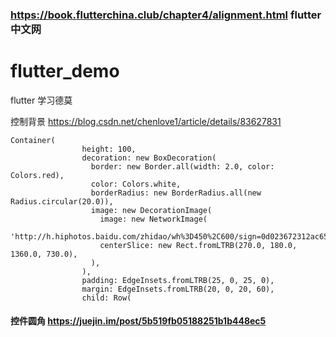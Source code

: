 ### https://book.flutterchina.club/chapter4/alignment.html flutter 中文网
# flutter_demo  
flutter 学习德莫 

控制背景  https://blog.csdn.net/chenlove1/article/details/83627831
```  decoration /同级color 不能共存。
Container(
                height: 100,
                decoration: new BoxDecoration(
                  border: new Border.all(width: 2.0, color: Colors.red),
                  color: Colors.white,
                  borderRadius: new BorderRadius.all(new Radius.circular(20.0)),
                  image: new DecorationImage(
                    image: new NetworkImage(
                        'http://h.hiphotos.baidu.com/zhidao/wh%3D450%2C600/sign=0d023672312ac65c67506e77cec29e27/9f2f070828381f30dea167bbad014c086e06f06c.jpg'),
                    centerSlice: new Rect.fromLTRB(270.0, 180.0, 1360.0, 730.0),
                  ),
                ),
                padding: EdgeInsets.fromLTRB(25, 0, 25, 0),
                margin: EdgeInsets.fromLTRB(20, 0, 20, 60),
                child: Row(
```

#### 控件圆角 https://juejin.im/post/5b519fb05188251b1b448ec5
